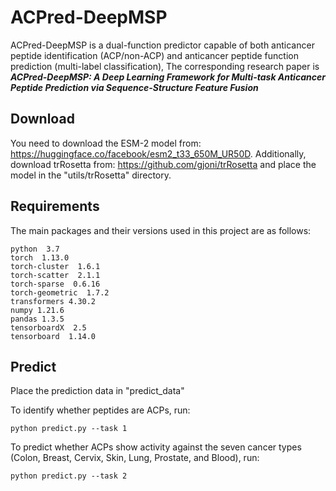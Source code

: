 # ACPred-DeepMSP
ACPred-DeepMSP is a dual-function predictor capable of both anticancer peptide identification (ACP/non-ACP) and anticancer peptide function prediction (multi-label classification), The corresponding research paper is ***ACPred-DeepMSP: A Deep Learning Framework for Multi-task Anticancer Peptide Prediction via Sequence-Structure Feature Fusion***
## Download 
You need to download the ESM-2 model from: https://huggingface.co/facebook/esm2_t33_650M_UR50D.
Additionally, download trRosetta from: https://github.com/gjoni/trRosetta and place the model in the "utils/trRosetta" directory.
## Requirements
The main packages and their versions used in this project are as follows:
```
python  3.7
torch  1.13.0
torch-cluster  1.6.1
torch-scatter  2.1.1
torch-sparse  0.6.16
torch-geometric  1.7.2
transformers 4.30.2
numpy 1.21.6
pandas 1.3.5
tensorboardX  2.5
tensorboard  1.14.0
```
 ## Predict
Place the prediction data in "predict_data"

To identify whether peptides are ACPs, run:
```
python predict.py --task 1
```
To predict whether ACPs show activity against the seven cancer types (Colon, Breast, Cervix, Skin, Lung, Prostate, and Blood), run:
```
python predict.py --task 2
```

